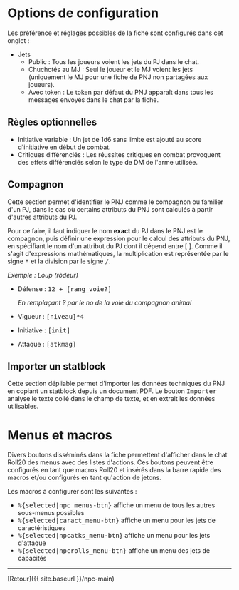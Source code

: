 # Options de configuration

Les préférence et réglages possibles de la fiche sont configurés dans cet onglet :
- Jets
  - Public : Tous les joueurs voient les jets du PJ dans le chat.
  - Chuchotés au MJ : Seul le joueur et le MJ voient les jets (uniquement le MJ pour une fiche de PNJ non partagées aux joueurs).
  - Avec token : Le token par défaut du PNJ apparaît dans tous les messages envoyés dans le chat par la fiche.

## Règles optionnelles

- Initiative variable : Un jet de 1d6 sans limite est ajouté au score d'initiative en début de combat.
- Critiques différenciés : Les réussites critiques en combat provoquent des effets différenciés selon le type de DM de l'arme utilisée.

## Compagnon

Cette section permet d'identifier le PNJ comme le compagnon ou familier d'un PJ, dans le cas où certains attributs du PNJ sont calculés à partir d'autres attributs du PJ.

Pour ce faire, il faut indiquer le nom **exact** du PJ dans le PNJ est le compagnon, puis définir une expression pour le calcul des attributs du PNJ, en spécifiant le nom d'un attribut du PJ dont il dépend entre [ ]. Comme il s'agit d'expressions mathématiques, la multiplication est représentée par le signe <kbd>*</kbd> et la division par le signe <kbd>/</kbd>.

_Exemple : Loup (rôdeur)_

- Défense : <kbd>12 + [rang_voie?]</kbd> 
  
  _En remplaçant ? par le no de la voie du compagnon animal_

- Vigueur : <kbd>[niveau]*4</kbd>
- Initiative : <kbd>[init]</kbd>
- Attaque : <kbd>[atkmag]</kbd>

## Importer un statblock

Cette section dépliable permet d'importer les données techniques du PNJ en copiant un statblock depuis un document PDF. Le bouton <kbd>Importer</kbd> analyse le texte collé dans le champ de texte, et en extrait les données utilisables.

# Menus et macros

Divers boutons disséminés dans la fiche permettent d'afficher dans le chat Roll20 des menus avec des listes d'actions. Ces boutons peuvent être configurés en tant que macros Roll20 et insérés dans la barre rapide des macros et/ou configurés en tant qu'action de jetons.

Les macros à configurer sont les suivantes :
- <kbd>%{selected|npc_menus-btn}</kbd> affiche un menu de tous les autres sous-menus possibles
- <kbd>%{selected|caract_menu-btn}</kbd> affiche un menu pour les jets de caractéristiques
- <kbd>%{selected|npcatks_menu-btn}</kbd> affiche un menu pour les jets d'attaque
- <kbd>%{selected|npcrolls_menu-btn}</kbd> affiche un menu des jets de capacités

---

[Retour]({{ site.baseurl }}/npc-main)